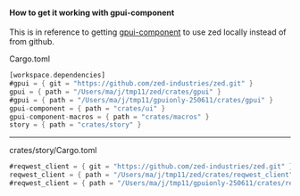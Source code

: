 
#### How to get it working with gpui-component

This is in reference to getting [gpui-component](https://github.com/longbridge/gpui-component) to use zed locally instead of from github.

Cargo.toml

```rust
[workspace.dependencies]
#gpui = { git = "https://github.com/zed-industries/zed.git" }
gpui = { path = "/Users/ma/j/tmp11/zed/crates/gpui" }
#gpui = { path = "/Users/ma/j/tmp11/gpuionly-250611/crates/gpui" }
gpui-component = { path = "crates/ui" }
gpui-component-macros = { path = "crates/macros" }
story = { path = "crates/story" }
```

---

crates/story/Cargo.toml

```rust
#reqwest_client = { git = "https://github.com/zed-industries/zed.git" }
reqwest_client = { path = "/Users/ma/j/tmp11/zed/crates/reqwest_client" }
#reqwest_client = { path = "/Users/ma/j/tmp11/gpuionly-250611/crates/reqwest_client" }
```
